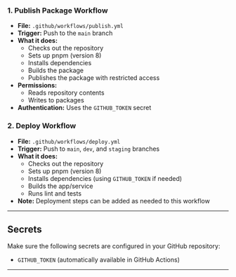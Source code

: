 ### 1. Publish Package Workflow

- **File:** `.github/workflows/publish.yml`
- **Trigger:** Push to the `main` branch
- **What it does:**
  - Checks out the repository
  - Sets up pnpm (version 8)
  - Installs dependencies
  - Builds the package
  - Publishes the package with restricted access
- **Permissions:**
  - Reads repository contents
  - Writes to packages
- **Authentication:** Uses the `GITHUB_TOKEN` secret

### 2. Deploy Workflow

- **File:** `.github/workflows/deploy.yml`
- **Trigger:** Push to `main`, `dev`, and `staging` branches
- **What it does:**
  - Checks out the repository
  - Sets up pnpm (version 8)
  - Installs dependencies (using `GITHUB_TOKEN` if needed)
  - Builds the app/service
  - Runs lint and tests
- **Note:** Deployment steps can be added as needed to this workflow

---

## Secrets

Make sure the following secrets are configured in your GitHub repository:

- `GITHUB_TOKEN` (automatically available in GitHub Actions)

---
